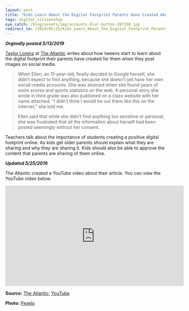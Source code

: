 ```yaml
---
layout: post
title: "Kids Learn About the Digital Footprint Parents Have Created About Them"
tags: digital_citizenship
eye_catch: /blog/assets/img/accounts-blur-button-267350.jpg
redirect_to: /2019/05/25/Kids_Learn_About_the_Digital_Footprint_Parents_Have_Created_About_Them/
---
```


**_Orginally posted 5/13/2019_**

[Taylor Lorenz](https://www.theatlantic.com/author/taylor-lorenz/) at [The Atlantic](https://www.theatlantic.com/) writes about how tweens start to learn about the digital footprint their parents have created for them when they post images on social media.

<!--more-->

>When Ellen, an 11-year-old, finally decided to Google herself, she didn’t expect to find anything, because she doesn’t yet have her own social-media accounts. She was stunned when she found years of swim scores and sports statistics on the web. A personal story she wrote in third grade was also published on a class website with her name attached. “I didn’t think I would be out there like this on the internet,” she told me.  
>
>Ellen said that while she didn’t find anything too sensitive or personal, she was frustrated that all the information about herself had been posted seemingly without her consent.

Teachers talk about the importance of students creating a positive digital footprint online.  As kids get older parents should explain what they are sharing and why they are sharing it.  Kids should also be able to approve the content that parents are sharing of them online.

**_Updated 5/25/2019_**

The Atlantic created a YouTube video about their article.  You can view the YouTube video below.

<center>
<iframe width="560" height="315" src="https://www.youtube.com/embed/dpirtXdzkII" frameborder="0" allow="accelerometer; autoplay; encrypted-media; gyroscope; picture-in-picture" allowfullscreen></iframe>
</center>

**Source:** [The Atlantic](https://www.theatlantic.com/technology/archive/2019/02/when-kids-realize-their-whole-life-already-online/582916/); [YouTube](https://youtu.be/dpirtXdzkII)

**Photo:** [Pexels](https://www.pexels.com/photo/apps-blur-button-close-up-267350/)
